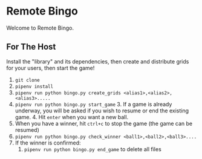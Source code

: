 Remote Bingo
============
Welcome to Remote Bingo.

For The Host
------------
Install the "library" and its dependencies, then create and distribute grids for
your users, then start the game!

1. `git clone`
2. `pipenv install`
3. `pipenv run python bingo.py create_grids <alias1>,<alias2>,<alias3>.....`
4. `pipenv run python bingo.py start_game`
    3.  If a game is already underway, you will be asked if you wish to resume
        or end the existing game.
    4.  Hit `enter` when you want a new ball.
5.  When you have a winner, hit `ctrl+c` to stop the game (the game can be resumed)
5.  `pipenv run python bingo.py check_winner <ball1>,<ball2>,<ball3>....`
6.  If the winner is confirmed:
    1.  `pipenv run python bingo.py end_game` to delete all files

    